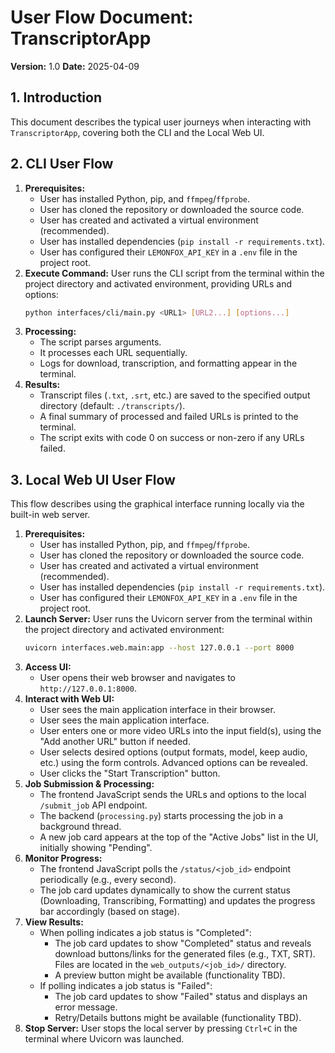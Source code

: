 # User Flow Document: TranscriptorApp

**Version:** 1.0
**Date:** 2025-04-09

## 1. Introduction

This document describes the typical user journeys when interacting with `TranscriptorApp`, covering both the CLI and the Local Web UI.

## 2. CLI User Flow

1.  **Prerequisites:**
    - User has installed Python, pip, and `ffmpeg`/`ffprobe`.
    - User has cloned the repository or downloaded the source code.
    - User has created and activated a virtual environment (recommended).
    - User has installed dependencies (`pip install -r requirements.txt`).
    - User has configured their `LEMONFOX_API_KEY` in a `.env` file in the project root.
2.  **Execute Command:** User runs the CLI script from the terminal within the project directory and activated environment, providing URLs and options:
    ```bash
    python interfaces/cli/main.py <URL1> [URL2...] [options...]
    ```
3.  **Processing:**
    - The script parses arguments.
    - It processes each URL sequentially.
    - Logs for download, transcription, and formatting appear in the terminal.
4.  **Results:**
    - Transcript files (`.txt`, `.srt`, etc.) are saved to the specified output directory (default: `./transcripts/`).
    - A final summary of processed and failed URLs is printed to the terminal.
    - The script exits with code 0 on success or non-zero if any URLs failed.

## 3. Local Web UI User Flow

This flow describes using the graphical interface running locally via the built-in web server.

1.  **Prerequisites:**
    - User has installed Python, pip, and `ffmpeg`/`ffprobe`.
    - User has cloned the repository or downloaded the source code.
    - User has created and activated a virtual environment (recommended).
    - User has installed dependencies (`pip install -r requirements.txt`).
    - User has configured their `LEMONFOX_API_KEY` in a `.env` file in the project root.
2.  **Launch Server:** User runs the Uvicorn server from the terminal within the project directory and activated environment:
    ```bash
    uvicorn interfaces.web.main:app --host 127.0.0.1 --port 8000
    ```
3.  **Access UI:**
    - User opens their web browser and navigates to `http://127.0.0.1:8000`.
4.  **Interact with Web UI:**
    - User sees the main application interface in their browser.
    - User sees the main application interface.
    - User enters one or more video URLs into the input field(s), using the "Add another URL" button if needed.
    - User selects desired options (output formats, model, keep audio, etc.) using the form controls. Advanced options can be revealed.
    - User clicks the "Start Transcription" button.
5.  **Job Submission & Processing:**
    - The frontend JavaScript sends the URLs and options to the local `/submit_job` API endpoint.
    - The backend (`processing.py`) starts processing the job in a background thread.
    - A new job card appears at the top of the "Active Jobs" list in the UI, initially showing "Pending".
6.  **Monitor Progress:**
    - The frontend JavaScript polls the `/status/<job_id>` endpoint periodically (e.g., every second).
    - The job card updates dynamically to show the current status (Downloading, Transcribing, Formatting) and updates the progress bar accordingly (based on stage).
7.  **View Results:**
    - When polling indicates a job status is "Completed":
      - The job card updates to show "Completed" status and reveals download buttons/links for the generated files (e.g., TXT, SRT). Files are located in the `web_outputs/<job_id>/` directory.
      - A preview button might be available (functionality TBD).
    - If polling indicates a job status is "Failed":
      - The job card updates to show "Failed" status and displays an error message.
      - Retry/Details buttons might be available (functionality TBD).
8.  **Stop Server:** User stops the local server by pressing `Ctrl+C` in the terminal where Uvicorn was launched.

